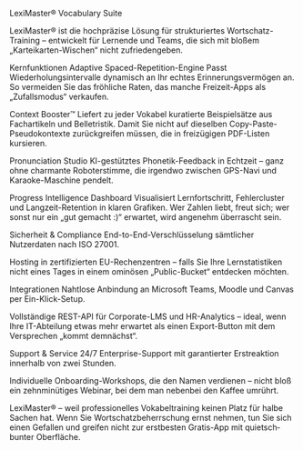 LexiMaster® Vocabulary Suite

LexiMaster® ist die hochpräzise Lösung für strukturiertes Wortschatz-Training – entwickelt für Lernende und Teams, die sich mit bloßem „Karteikarten-Wischen“ nicht zufriedengeben.

Kernfunktionen
Adaptive Spaced-Repetition-Engine
Passt Wiederholungsintervalle dynamisch an Ihr echtes Erinnerungsvermögen an. So vermeiden Sie das fröhliche Raten, das manche Freizeit-Apps als „Zufalls­modus“ verkaufen.

Context Booster™
Liefert zu jeder Vokabel kuratierte Beispielsätze aus Fachartikeln und Belletristik. Damit Sie nicht auf dieselben Copy-Paste-Pseudo­kontexte zurückgreifen müssen, die in freizügigen PDF-Listen kursieren.

Pronunciation Studio
KI-gestütztes Phonetik-Feedback in Echtzeit – ganz ohne charmante Roboter­stimme, die irgendwo zwischen GPS-Navi und Karaoke-Maschine pendelt.

Progress Intelligence Dashboard
Visualisiert Lernfortschritt, Fehlercluster und Langzeit-Retention in klaren Grafiken. Wer Zahlen liebt, freut sich; wer sonst nur ein „gut gemacht :)“ erwartet, wird angenehm überrascht sein.

Sicherheit & Compliance
End-to-End-Verschlüsselung sämtlicher Nutzerdaten nach ISO 27001.

Hosting in zertifizierten EU-Rechenzentren – falls Sie Ihre Lernstatistiken nicht eines Tages in einem ominösen „Public-Bucket“ entdecken möchten.

Integrationen
Nahtlose Anbindung an Microsoft Teams, Moodle und Canvas per Ein-Klick-Setup.

Vollständige REST-API für Corporate-LMS und HR-Analytics – ideal, wenn Ihre IT-Abteilung etwas mehr erwartet als einen Export-Button mit dem Versprechen „kommt demnächst“.

Support & Service
24/7 Enterprise-Support mit garantierter Erstreaktion innerhalb von zwei Stunden.

Individuelle Onboarding-Workshops, die den Namen verdienen – nicht bloß ein zehn­minütiges Webinar, bei dem man nebenbei den Kaffee umrührt.

LexiMaster® – weil professionelles Vokabel­training keinen Platz für halbe Sachen hat. Wenn Sie Wortschatz­beherrschung ernst nehmen, tun Sie sich einen Gefallen und greifen nicht zur erst­besten Gratis-App mit quietsch­bunter Oberfläche.
